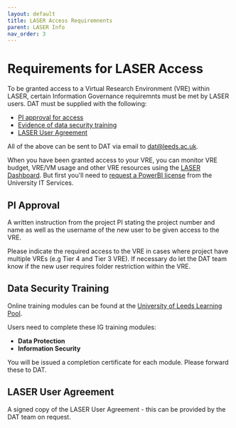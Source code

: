 ```yaml
---
layout: default
title: LASER Access Requiremnents
parent: LASER Info
nav_order: 3
---
```



# Requirements for LASER Access
To be granted access to a Virtual Research Environment (VRE) within LASER, certain Information Governance requiremnts must be met by LASER users. DAT must be supplied with the following:

- [PI approval for access](#pi-approval)
- [Evidence of data security training](#data-security-training)
- [LASER User Agreement](#laser-user-agreement)

All of the above can be sent to DAT via email to [dat@leeds.ac.uk](mailto:dat@leeds.ac.uk).  

When you have been granted access to your VRE, you can monitor VRE budget, VRE/VM usage and other VRE resources using the [LASER Dashboard](https://lida-data-analytics-team.github.io/laserdocs/docs/laser_how_to/dashboard/). But first you'll need to [request a PowerBI license](https://it.leeds.ac.uk/it?id=sc_cat_item&sys_id=8a89d8031b2ff010d530eb53b24bcbc9) from the University IT Services.


## PI Approval  
A written instruction from the project PI stating the project number and name as well as the username of the new user to be given access to the VRE. 

Please indicate the required access to the VRE in cases where project have multiple VREs (e.g Tier 4 and Tier 3 VRE). If necessary do let the DAT team know if the new user requires folder restriction within the VRE.


## Data Security Training  
Online training modules can be found at the [University of Leeds Learning Pool](https://leeds.learningpool.com/totara/dashboard/).  

Users need to complete these IG training modules:
- **Data Protection**    
- **Information Security** 

You will be issued a completion certificate for each module. Please forward these to DAT. 


## LASER User Agreement
A signed copy of the LASER User Agreement - this can be provided by the DAT team on request.  
